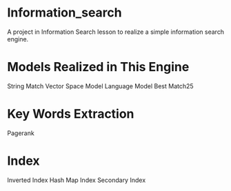# Information_search
 A project in Information Search lesson to realize a simple information search engine.

# Models Realized in This Engine
  String Match
  Vector Space Model
  Language Model
  Best Match25

# Key Words Extraction
  Pagerank

# Index
  Inverted Index
  Hash Map Index
  Secondary Index
